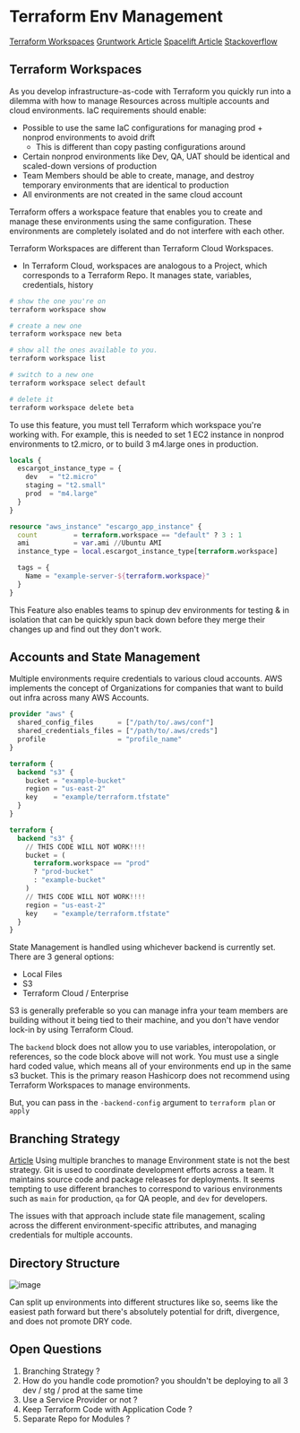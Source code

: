 # Terraform Env Management
[Terraform Workspaces](https://developer.hashicorp.com/terraform/cloud-docs/workspaces)
[Gruntwork Article](https://blog.gruntwork.io/how-to-manage-multiple-environments-with-terraform-using-workspaces-98680d89a03e)
[Spacelift Article](https://spacelift.io/blog/terraform-environments)
[Stackoverflow](https://stackoverflow.com/questions/72331158/terraform-different-backend-for-each-project)

## Terraform Workspaces
As you develop infrastructure-as-code with Terraform you quickly run into a dilemma with how to manage Resources across multiple accounts and cloud environments. IaC requirements should enable:
- Possible to use the same IaC configurations for managing prod + nonprod environments to avoid drift
  - This is different than copy pasting configurations around
- Certain nonprod environments like Dev, QA, UAT should be identical and scaled-down versions of production
- Team Members should be able to create, manage, and destroy temporary environments that are identical to production
- All environments are not created in the same cloud account

Terraform offers a workspace feature that enables you to create and manage these environments using the same configuration.  These environments are completely isolated and do not interfere with each other.

Terraform Workspaces are different than Terraform Cloud Workspaces.
- In Terraform Cloud, workspaces are analogous to a Project, which corresponds to a Terraform Repo. It manages state, variables, credentials, history

``` sh
# show the one you're on
terraform workspace show

# create a new one
terraform workspace new beta

# show all the ones available to you.
terraform workspace list

# switch to a new one
terraform workspace select default

# delete it
terraform workspace delete beta
```

To use this feature, you must tell Terraform which workspace you're working with. For example, this is needed to set 1 EC2 instance in nonprod environments to t2.micro, or to build 3 m4.large ones in production.

``` tf
locals {
  escargot_instance_type = {
    dev   = "t2.micro"
    staging = "t2.small"
    prod  = "m4.large"
  }
}

resource "aws_instance" "escargo_app_instance" {
  count         = terraform.workspace == "default" ? 3 : 1
  ami           = var.ami //Ubuntu AMI
  instance_type = local.escargot_instance_type[terraform.workspace]

  tags = {
    Name = "example-server-${terraform.workspace}"
  }
}

```

This Feature also enables teams to spinup dev environments for testing & in isolation that can be quickly spun back down before they merge their changes up and find out they don't work.

## Accounts and State Management
Multiple environments require credentials to various cloud accounts.  AWS implements the concept of Organizations for companies that want to build out infra across many AWS Accounts.

``` tf
provider "aws" {
  shared_config_files      = ["/path/to/.aws/conf"]
  shared_credentials_files = ["/path/to/.aws/creds"]
  profile                  = "profile_name"
}

terraform {
  backend "s3" {
    bucket = "example-bucket"
    region = "us-east-2"
    key    = "example/terraform.tfstate"
  }
}

terraform {
  backend "s3" {
    // THIS CODE WILL NOT WORK!!!!
    bucket = (
      terraform.workspace == "prod" 
      ? "prod-bucket" 
      : "example-bucket"
    )
    // THIS CODE WILL NOT WORK!!!!
    region = "us-east-2"
    key    = "example/terraform.tfstate"
  }
}
```

State Management is handled using whichever backend is currently set.  There are 3 general options:
- Local Files
- S3
- Terraform Cloud / Enterprise

S3 is generally preferable so you can manage infra your team members are building without it being tied to their machine, and you don't have vendor lock-in by using Terraform Cloud.

The `backend` block does not allow you to use variables, interopolation, or references, so the code block above will not work.  You must use a single hard coded value, which means all of your environments end up in the same s3 bucket.  This is the primary reason Hashicorp does not recommend using Terraform Workspaces to manage environments.

But, you can pass in the `-backend-config` argument to `terraform plan` or `apply` 

## Branching Strategy
[Article](https://blog.gruntwork.io/how-to-manage-multiple-environments-with-terraform-using-branches-875d1a2ee647)
Using multiple branches to manage Environment state is not the best strategy.  Git is used to coordinate development efforts across a team.  It maintains source code and package releases for deployments.  It seems tempting to use different branches to correspond to various environments such as `main` for production, `qa` for QA people, and `dev` for developers. 

The issues with that approach include state file management, scaling across the different environment-specific attributes, and managing credentials for multiple accounts.

## Directory Structure
![image](https://github.com/jyablonski/jyablonski_praq/assets/16946556/05bbe0d7-a6ea-45e4-a44b-e27d2f1f2e7a)

Can split up environments into different structures like so, seems like the easiest path forward but there's absolutely potential for drift, divergence, and does not promote DRY code.

## Open Questions
1. Branching Strategy ?
2. How do you handle code promotion?  you shouldn't be deploying to all 3 dev / stg / prod at the same time
3. Use a Service Provider or not ?
4. Keep Terraform Code with Application Code ?
5. Separate Repo for Modules ?